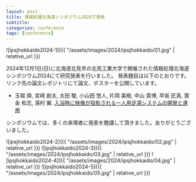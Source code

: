 ```yaml
---
layout: post
title: 情報処理北海道シンポジウム2024で発表
subtitle: 
categories: conference
tags: [conference]
---
```

![ipsjhokkaido2024-1]({{ "/assets/images/2024/ipsjhokkaido/01.jpg" | relative_url }})

2024年12月1日(日)に北海道北見市の北見工業大学で開催された情報処理北海道シンポジウム2024にて研究発表を行いました。
発表題目は以下のとおりです。リンク先の論文レポジトリにて論文、ポスターを公開しています。

- 玉堀 舜, 宮崎 創太, 太田 駿, 小山田 悠人, 片岡 美樹, 中山 貴博, 早坂 匠真, 寳金 和志, 湯村 翼. [入浴時に映像が投影される一人用足湯システムの開発と運用](https://dl.yumulab.org/papers/59)

シンポジウムでは、多くの来場者に発表を聴講して頂きました。ありがとうございました。

![ipsjhokkaido2024-2]({{ "/assets/images/2024/ipsjhokkaido/02.jpg" | relative_url }})
![ipsjhokkaido2024-3]({{ "/assets/images/2024/ipsjhokkaido/03.jpg" | relative_url }})
![ipsjhokkaido2024-4]({{ "/assets/images/2024/ipsjhokkaido/04.jpg" | relative_url }})
![ipsjhokkaido2024-5]({{ "/assets/images/2024/ipsjhokkaido/05.jpg" | relative_url }})


